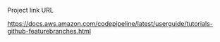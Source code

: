 Project link URL

https://docs.aws.amazon.com/codepipeline/latest/userguide/tutorials-github-featurebranches.html